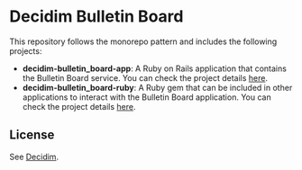 # Decidim Bulletin Board

This repository follows the monorepo pattern and includes the following projects:

- **decidim-bulletin_board-app**: A Ruby on Rails application that contains the Bulletin Board service. You can check the project details [here](https://github.com/decidim/decidim-bulletin-board/blob/develop/decidim-bulletin_board-app/README.md).
- **decidim-bulletin_board-ruby**: A Ruby gem that can be included in other applications to interact with the Bulletin Board application. You can check the project details [here](https://github.com/decidim/decidim-bulletin-board/blob/develop/decidim-bulletin_board-ruby/README.md).

## License

See [Decidim](https://github.com/decidim/decidim).
